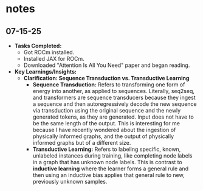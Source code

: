 # notes

## 07-15-25
- **Tasks Completed:**
    - Got ROCm installed.
    - Installed JAX for ROCm.
    - Downloaded "Attention Is All You Need" paper and began reading.
- **Key Learnings/Insights:**
    - **Clarification: Sequence Transduction vs. Transductive Learning**
        - **Sequence Transduction:** Refers to transforming one form of energy into another, as applied to sequences. Literally, seq2seq, and transformers are sequence transducers because they ingest a sequence and then autoregressively decode the new sequence via transduction using the original sequence and the newly generated tokens, as they are generated. Input does not have to be the same length of the output. This is interesting for me because I have recently wondered about the ingestion of physically informed graphs, and the output of physically informed graphs but of a different size.
        - **Transductive Learning:** Refers to labeling specific, known, unlabeled instances during training, like completing node labels in a graph that has unknown node labels. This is contrast to **inductive learning** where the learner forms a general rule and then using an inductive bias applies that general rule to new, previously unknown samples.